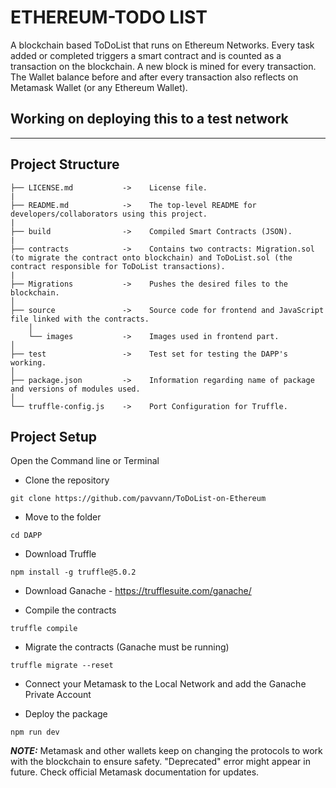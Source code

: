 # ETHEREUM-TODO LIST

A blockchain based ToDoList that runs on Ethereum Networks. Every
task added or completed triggers a smart contract and is counted as
a transaction on the blockchain. A new block is mined for every
transaction. The Wallet balance before and after every transaction
also reflects on Metamask Wallet (or any Ethereum Wallet).

## Working on deploying this to a test network

<hr>

## Project Structure

    ├── LICENSE.md           ->    License file.
    |
    ├── README.md            ->    The top-level README for developers/collaborators using this project.
    |
    ├── build                ->    Compiled Smart Contracts (JSON).
    |
    ├── contracts            ->    Contains two contracts: Migration.sol (to migrate the contract onto blockchain) and ToDoList.sol (the contract responsible for ToDoList transactions).
    |
    ├── Migrations           ->    Pushes the desired files to the blockchain.
    │   
    ├── source               ->    Source code for frontend and JavaScript file linked with the contracts.
        │
        └── images           ->    Images used in frontend part.      
    │
    ├── test                 ->    Test set for testing the DAPP's working.
    │
    ├── package.json         ->    Information regarding name of package and versions of modules used.
    │ 
    └── truffle-config.js    ->    Port Configuration for Truffle.     

## Project Setup 

Open the Command line or Terminal

- Clone the repository

```
git clone https://github.com/pavvann/ToDoList-on-Ethereum
```

- Move to the folder

```
cd DAPP
```

- Download Truffle

```
npm install -g truffle@5.0.2
```

- Download Ganache - https://trufflesuite.com/ganache/

- Compile the contracts

```
truffle compile
```

- Migrate the contracts (Ganache must be running)

```
truffle migrate --reset
```

- Connect your Metamask to the Local Network and add the Ganache Private Account

- Deploy the package

```
npm run dev
```

**_NOTE:_** Metamask and other wallets keep on changing the protocols to work with the blockchain to ensure safety. "Deprecated" error might appear in future. Check official Metamask documentation for updates.